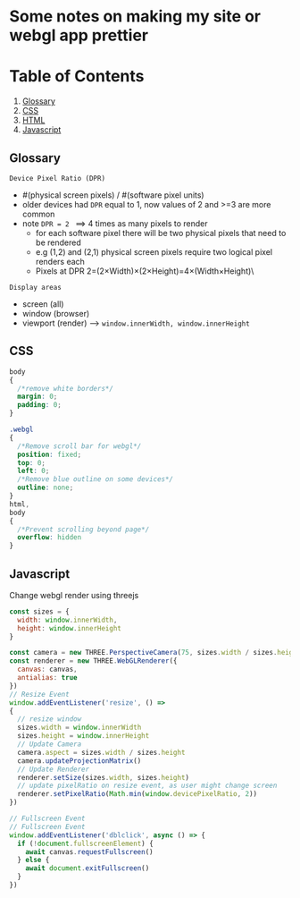 # Some notes on making my site or webgl app prettier
# Table of Contents
1. [Glossary](#glossary)
2. [CSS](#css)
3. [HTML](#html)
4. [Javascript](#javascript)

## Glossary
`Device Pixel Ratio (DPR)`
- #(physical screen pixels) / #(software pixel units)
- older devices had `DPR` equal to 1, now values of 2 and >=3 are more common
- note `DPR = 2 ` ==> 4 times as many pixels to render
  - for each software pixel there will be two physical pixels that need to be rendered
  - e.g (1,2) and (2,1) physical screen pixels require two logical pixel renders each
  - Pixels at DPR 2=(2×Width)×(2×Height)=4×(Width×Height)\

`Display areas`
- screen (all)
- window (browser)
- viewport (render) --> `window.innerWidth, window.innerHeight`

## CSS
```css
body
{
  /*remove white borders*/
  margin: 0;
  padding: 0;
}

.webgl
{
  /*Remove scroll bar for webgl*/
  position: fixed;
  top: 0;
  left: 0;
  /*Remove blue outline on some devices*/
  outline: none;
}
html,
body
{
  /*Prevent scrolling beyond page*/
  overflow: hidden
}
```

## Javascript
Change webgl render using threejs
```js
const sizes = {
  width: window.innerWidth,
  height: window.innerHeight
}

const camera = new THREE.PerspectiveCamera(75, sizes.width / sizes.height, 0.1, 100)
const renderer = new THREE.WebGLRenderer({
  canvas: canvas,
  antialias: true
})
// Resize Event
window.addEventListener('resize', () =>
{
  // resize window
  sizes.width = window.innerWidth
  sizes.height = window.innerHeight
  // Update Camera
  camera.aspect = sizes.width / sizes.height
  camera.updateProjectionMatrix()
  // Update Renderer
  renderer.setSize(sizes.width, sizes.height)
  // update pixelRatio on resize event, as user might change screen
  renderer.setPixelRatio(Math.min(window.devicePixelRatio, 2))
})

// Fullscreen Event
// Fullscreen Event
window.addEventListener('dblclick', async () => {
  if (!document.fullscreenElement) {
    await canvas.requestFullscreen()
  } else {
    await document.exitFullscreen()
  }
})
```

